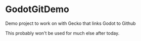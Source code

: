 # GodotGitDemo
Demo project to work on with Gecko that links Godot to Github

This probably won't be used for much else after today.
